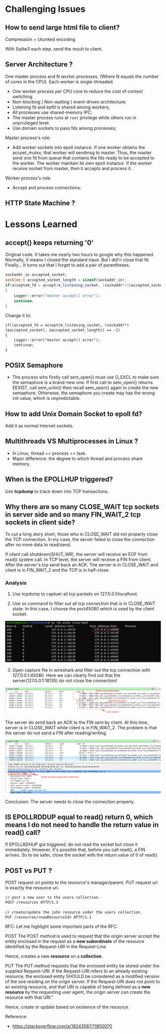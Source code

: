 

# Challenging Issues

## How to send large html file to client?
Compression + chunked encoding

With Sqlite3 each step, send the result to client.

## Server Architecture ?
One master process and N worker processes. (Where N equals the number of cores in the CPU). Each worker is single-threaded.

* One worker process per CPU core to reduce the cost of context switching.
* Non-blocking ( Non-waiting ) event-driven architecture;
* Listening fd and epfd is shared among workers;
* All processes use shared-memory IPC;
* The master process runs at `root` privilege while others run in unprivileged level.
* Use domain sockets to pass fds among processes;

Master process's role:
* Add worker sockets into epoll instance. If one worker obtains the accpet_mutex, that worker will sendmsg to master. Thus, the master send one fd from queue that contains the fds ready to be accepted to the worker. The worker maintain its own epoll instance. If the worker receive socket from master, then it accepts and process it.

Worker process's role:
* Accept and process connections;

## HTTP State Machine ?



# Lessons Learned

## accept() keeps returning '0'
Original code. It takes me nearly two hours to google why this happened. Normally, 0 means I closed the standard input. But I did'n close that fd. Finally... It turns out that I forget to add a pair of parentheses.
```cpp
sockaddr_in accepted_socket;
socklen_t accepted_socket_length = sizeof(sockaddr_in);
if(accepted_fd = accept(m_listening_socket, (sockaddr*)(&accepted_socket), &accepted_socket_length) == -1)
{
    Logger::error("master accept() error");
    continue;
}
```

Change it to:
```
if((accepted_fd = accept(m_listening_socket, (sockaddr*)(&accepted_socket), &accepted_socket_length)) == -1)
{
    Logger::error("master accept() error");
    continue;
}
```


## POSIX Semaphore
* The process who firstly call sem_open() must use O_EXCL to make sure the semaphore is a brand-new one. If first call to sem_open() returns EEXIST, call sem_unlin() then recall sem_open() again to create the new semaphore. Otherwise, the semaphore you create may has the wrong init value, which is unpredictable.

## How to add Unix Domain Socket to epoll fd?
Add it as normal Internet sockets.

## Multithreads VS Multiprocesses in Linux ?
* In Linux, thread == process == task.
* Major difference: the degree to which thread and process share memory.

## When is the EPOLLHUP triggered?
Use **tcpdump** to trace down into TCP transactions.


## Why there are so many CLOSE_WAIT tcp sockets in server side and so many FIN_WAIT_2 tcp sockets in client side?

To cut a long story short, those who in CLOSE_WAIT did not properly close the TCP connection. In my case, the server failed to close the connection after no more data to read/send.


If client call shutdown(SHUT_WR), the server will receive an EOF from read() system call. In TCP level, the server will receive a FIN from client. After the server's tcp send back an ACK. The server is in CLOSE_WAIT and client is in FIN_WAIT_2 and the TCP is in half-close.

### Analysis  
1. Use tcpdump to captuer all tcp packets on 127.0.0.1/localhost.

2. Use *ss* command to filter out all tcp connection that is in CLOSE_WAIT state. In this case, I choose the port*45080* which is used by the client socket.

![ss command](../docs/screenshots/20210124114332.png)

3. Open capture file in wireshark and filter out the tcp connection with *127.0.0.1:45080*. Here we can clearly find out that the server(127.0.0.1:18135) do not close the connection! 

![packet info](../docs/screenshots/20210124114902.png)

The server do send back an ACK to the FIN sent by client. At this time, server is in CLOSE_WAIT while client is in FIN_WAIT_2. The problem is that the server do not send a FIN after reading/writing. 

![packet info](../docs/screenshots/20210124115011.png)

Conclusion: The server needs to close the connection properly. 

## IS EPOLLRDDUP equal to read() return 0, which means I do not need to handle the return value in read() call?
If EPOLLRDHUP got triggered, do not read the socket but close it immediately. However, it's possible that, before you call read(), a FIN arrives. So to be safer, close the socket with the return value of 0 of read().

## POST vs PUT ?
POST request uri points to the resource's manager/parent.
PUT request uri is exactly the resource uri.

```
// post a new user to the users collection.
POST /resources HTTP/1.1  

// create/update the john resource under the users collection.
PUT /resources/<newResourceId> HTTP/1.1 
```

RFC:
Let me highlight some important parts of the RFC:

POST
The POST method is used to request that the origin server accept the entity enclosed in the request as a **new subordinate** of the resource identified by the Request-URI in the Request-Line

Hence, creates a new **resource** on a **collection**.

PUT
The PUT method requests that the enclosed entity be stored under the supplied Request-URI. If the Request-URI refers to an already existing resource, the enclosed entity SHOULD be considered as a modified version of the one residing on the origin server. If the Request-URI does not point to an existing resource, and that URI is capable of being defined as a **new resource** by the requesting user agent, the origin server can create the resource with that URI."

Hence, create or update based on existence of the resource.

Reference:
* https://stackoverflow.com/a/18243587/11850070